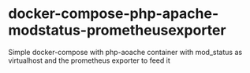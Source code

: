 # docker-compose-php-apache-modstatus-prometheusexporter
Simple docker-compose with php-aoache container with mod_status as virtualhost and the prometheus exporter to feed it
